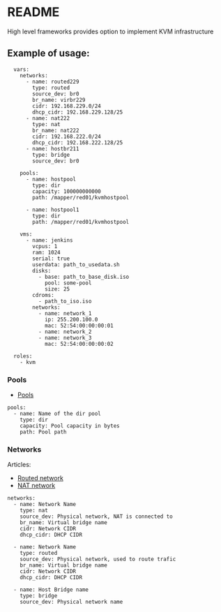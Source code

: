 # README

High level frameworks provides option to implement KVM infrastructure

## Example of usage: 

```
  vars:
    networks:
      - name: routed229
        type: routed
        source_dev: br0
        br_name: virbr229
        cidr: 192.168.229.0/24
        dhcp_cidr: 192.168.229.128/25
      - name: nat222
        type: nat
        br_name: nat222
        cidr: 192.168.222.0/24
        dhcp_cidr: 192.168.222.128/25
      - name: hostbr211
        type: bridge
        source_dev: br0

    pools:
      - name: hostpool
        type: dir
        capacity: 100000000000
        path: /mapper/red01/kvmhostpool

      - name: hostpool1
        type: dir
        path: /mapper/red01/kvmhostpool
    
    vms:
      - name: jenkins
        vcpus: 1
        ram: 1024
        serial: true
        userdata: path_to_usedata.sh
        disks: 
          - base: path_to_base_disk.iso
            pool: some-pool
            size: 25
        cdroms:
          - path_to_iso.iso
        networks:
          - name: network_1
            ip: 255.200.100.0
            mac: 52:54:00:00:00:01
          - name: network_2
          - name: network_3
            mac: 52:54:00:00:00:02

  roles:
    - kvm
```

### Pools

- [Pools](https://access.redhat.com/documentation/en-us/red_hat_enterprise_linux/7/html/virtualization_deployment_and_administration_guide/sect-managing_guest_virtual_machines_with_virsh-storage_pool_commands)

```
pools:
  - name: Name of the dir pool
    type: dir
    capacity: Pool capacity in bytes
    path: Pool path

```

### Networks

Articles: 

- [Routed network](https://fabianlee.org/2019/06/05/kvm-creating-a-guest-vm-on-a-network-in-routed-mode/)
- [NAT network](https://fabianlee.org/2019/05/26/kvm-creating-a-guest-vm-on-a-nat-network/)



```
networks:
  - name: Network Name
    type: nat
    source_dev: Physical network, NAT is connected to
    br_name: Virtual bridge name
    cidr: Network CIDR
    dhcp_cidr: DHCP CIDR

  - name: Network Name
    type: routed
    source_dev: Physical network, used to route trafic
    br_name: Virtual bridge name
    cidr: Network CIDR
    dhcp_cidr: DHCP CIDR

  - name: Host Bridge name
    type: bridge
    source_dev: Physical network name
```

